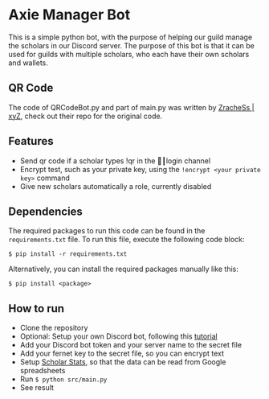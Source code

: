 # Axie Manager Bot
This is a simple python bot, with the purpose of helping our guild manage the scholars in our Discord server.
The purpose of this bot is that it can be used for guilds with multiple scholars, who each have their own scholars and wallets. 

## QR Code
The code of QRCodeBot.py and part of main.py was written by [ZracheSs | xyZ](https://github.com/ZracheSs-xyZ), check out their repo for the original code.

## Features
- Send qr code if a scholar types !qr in the 🤖┃login channel
- Encrypt test, such as your private key, using the `!encrypt <your private key>` command
- Give new scholars automatically a role, currently disabled

## Dependencies
The required packages to run this code can be found in the `requirements.txt` file. To run this file, execute the following code block:
```
$ pip install -r requirements.txt 
```
Alternatively, you can install the required packages manually like this:
```
$ pip install <package>
```

## How to run
- Clone the repository
- Optional: Setup your own Discord bot, following this [tutorial](https://realpython.com/how-to-make-a-discord-bot-python/)
- Add your Discord bot token and your server name to the secret file
- Add your fernet key to the secret file, so you can encrypt text
- Setup [Scholar Stats](https://github.com/StephanAkkerman/Scholar_Stats), so that the data can be read from Google spreadsheets
- Run `$ python src/main.py`
- See result
